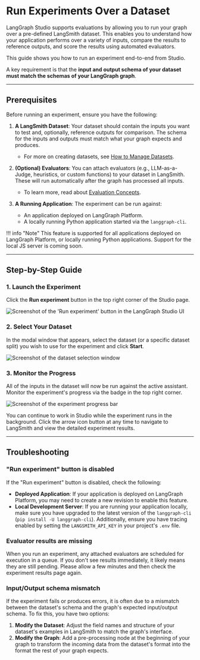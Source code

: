 # Run Experiments Over a Dataset

LangGraph Studio supports evaluations by allowing you to run your graph over a pre-defined LangSmith dataset. This enables you to understand how your application performs over a variety of inputs, compare the results to reference outputs, and score the results using automated evaluators.

This guide shows you how to run an experiment end-to-end from Studio.

A key requirement is that the **input and output schema of your dataset must match the schemas of your LangGraph graph**.

---

## Prerequisites

Before running an experiment, ensure you have the following:

1.  **A LangSmith Dataset**: Your dataset should contain the inputs you want to test and, optionally, reference outputs for comparison. The schema for the inputs and outputs must match what your graph expects and produces.
    * For more on creating datasets, see [How to Manage Datasets](https://docs.smith.langchain.com/evaluation/how_to_guides/manage_datasets_in_application#set-up-your-dataset).

2.  **(Optional) Evaluators**: You can attach evaluators (e.g., LLM-as-a-Judge, heuristics, or custom functions) to your dataset in LangSmith. These will run automatically after the graph has processed all inputs.
    * To learn more, read about [Evaluation Concepts](https://docs.smith.langchain.com/evaluation/concepts#evaluators).

3.  **A Running Application**: The experiment can be run against:
    * An application deployed on LangGraph Platform.
    * A locally running Python application started via the `langgraph-cli`.

!!! info "Note"
    This feature is supported for all applications deployed on LangGraph Platform, or locally running Python applications. Support for the local JS server is coming soon.

---

## Step-by-Step Guide

### 1. Launch the Experiment

Click the **Run experiment** button in the top right corner of the Studio page.

![Screenshot of the 'Run experiment' button in the LangGraph Studio UI](../img/studio_evals_experiment_button.png)

### 2. Select Your Dataset

In the modal window that appears, select the dataset (or a specific dataset split) you wish to use for the experiment and click **Start**.

![Screenshot of the dataset selection window](../img/studio_evals_dataset.png)

### 3. Monitor the Progress

All of the inputs in the dataset will now be run against the active assistant. Monitor the experiment's progress via the badge in the top right corner.

![Screenshot of the experiment progress bar](../img/studio_evals_experiments.png)

You can continue to work in Studio while the experiment runs in the background. Click the arrow icon button at any time to navigate to LangSmith and view the detailed experiment results.

---

## Troubleshooting

### "Run experiment" button is disabled

If the "Run experiment" button is disabled, check the following:

* **Deployed Application**: If your application is deployed on LangGraph Platform, you may need to create a new revision to enable this feature.
* **Local Development Server**: If you are running your application locally, make sure you have upgraded to the latest version of the `langgraph-cli` (`pip install -U langgraph-cli`). Additionally, ensure you have tracing enabled by setting the `LANGSMITH_API_KEY` in your project's `.env` file.

### Evaluator results are missing

When you run an experiment, any attached evaluators are scheduled for execution in a queue. If you don't see results immediately, it likely means they are still pending. Please allow a few minutes and then check the experiment results page again.

### Input/Output schema mismatch

If the experiment fails or produces errors, it is often due to a mismatch between the dataset's schema and the graph's expected input/output schema. To fix this, you have two options:

1.  **Modify the Dataset**: Adjust the field names and structure of your dataset's examples in LangSmith to match the graph's interface.
2.  **Modify the Graph**: Add a pre-processing node at the beginning of your graph to transform the incoming data from the dataset's format into the format the rest of your graph expects.